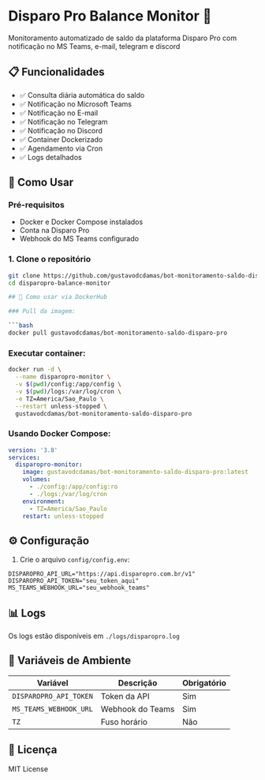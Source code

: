 # Disparo Pro Balance Monitor 🐋

Monitoramento automatizado de saldo da plataforma Disparo Pro com notificação no MS Teams, e-mail, telegram e discord

## 📋 Funcionalidades

- ✅ Consulta diária automática do saldo
- ✅ Notificação no Microsoft Teams
- ✅ Notificação no E-mail
- ✅ Notificação no Telegram
- ✅ Notificação no Discord
- ✅ Container Dockerizado
- ✅ Agendamento via Cron
- ✅ Logs detalhados

## 🚀 Como Usar

### Pré-requisitos
- Docker e Docker Compose instalados
- Conta na Disparo Pro
- Webhook do MS Teams configurado

### 1. Clone o repositório
```bash
git clone https://github.com/gustavodcdamas/bot-monitoramento-saldo-disparo-pro.git
cd disparopro-balance-monitor

## 🐋 Como usar via DockerHub

### Pull da imagem:

```bash
docker pull gustavodcdamas/bot-monitoramento-saldo-disparo-pro
```

### Executar container:

```bash
docker run -d \
  --name disparopro-monitor \
  -v $(pwd)/config:/app/config \
  -v $(pwd)/logs:/var/log/cron \
  -e TZ=America/Sao_Paulo \
  --restart unless-stopped \
  gustavodcdamas/bot-monitoramento-saldo-disparo-pro
```

### Usando Docker Compose:

```yaml
version: '3.8'
services:
  disparopro-monitor:
    image: gustavodcdamas/bot-monitoramento-saldo-disparo-pro:latest
    volumes:
      - ./config:/app/config:ro
      - ./logs:/var/log/cron
    environment:
      - TZ=America/Sao_Paulo
    restart: unless-stopped
```

## ⚙️ Configuração

1. Crie o arquivo `config/config.env`:

```env
DISPAROPRO_API_URL="https://api.disparopro.com.br/v1"
DISPAROPRO_API_TOKEN="seu_token_aqui"
MS_TEAMS_WEBHOOK_URL="seu_webhook_teams"
```

## 📊 Logs

Os logs estão disponíveis em `./logs/disparopro.log`

## 🔧 Variáveis de Ambiente

| Variável | Descrição | Obrigatório |
|----------|-----------|-------------|
| `DISPAROPRO_API_TOKEN` | Token da API | Sim |
| `MS_TEAMS_WEBHOOK_URL` | Webhook do Teams | Sim |
| `TZ` | Fuso horário | Não |

## 📝 Licença

MIT License